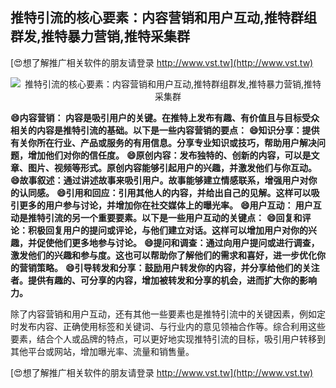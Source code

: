 ## **推特引流的核心要素：内容营销和用户互动,推特群组群发,推特暴力营销,推特采集群**

[😍想了解推广相关软件的朋友请登录 http://www.vst.tw](http://www.vst.tw)

 <center><img src="https://vst.tw/MP4/tuiguang/png/1.png" alt="推特引流的核心要素：内容营销和用户互动,推特群组群发,推特暴力营销,推特采集群"></center>

**😄内容营销： 内容是吸引用户的关键。在推特上发布有趣、有价值且与目标受众相关的内容是推特引流的基础。以下是一些内容营销的要点：**
**😄知识分享：提供有关你所在行业、产品或服务的有用信息。分享专业知识或技巧，帮助用户解决问题，增加他们对你的信任度。**
**😄原创内容：发布独特的、创新的内容，可以是文章、图片、视频等形式。原创内容能够引起用户的兴趣，并激发他们与你互动。**
**😄故事叙述：通过讲述故事来吸引用户。故事能够建立情感联系，增强用户对你的认同感。**
**😄引用和回应：引用其他人的内容，并给出自己的见解。这样可以吸引更多的用户参与讨论，并增加你在社交媒体上的曝光率。**
**😄用户互动： 用户互动是推特引流的另一个重要要素。以下是一些用户互动的关键点：**
**😄回复和评论：积极回复用户的提问或评论，与他们建立对话。这样可以增加用户对你的兴趣，并促使他们更多地参与讨论。**
**😄提问和调查：通过向用户提问或进行调查，激发他们的兴趣和参与度。这也可以帮助你了解他们的需求和喜好，进一步优化你的营销策略。**
**😄引导转发和分享：鼓励用户转发你的内容，并分享给他们的关注者。提供有趣的、可分享的内容，增加被转发和分享的机会，进而扩大你的影响力。**

除了内容营销和用户互动，还有其他一些要素也是推特引流中的关键因素，例如定时发布内容、正确使用标签和关键词、与行业内的意见领袖合作等。综合利用这些要素，结合个人或品牌的特点，可以更好地实现推特引流的目标，吸引用户转移到其他平台或网站，增加曝光率、流量和销售量。

[😍想了解推广相关软件的朋友请登录 http://www.vst.tw](http://www.vst.tw)



